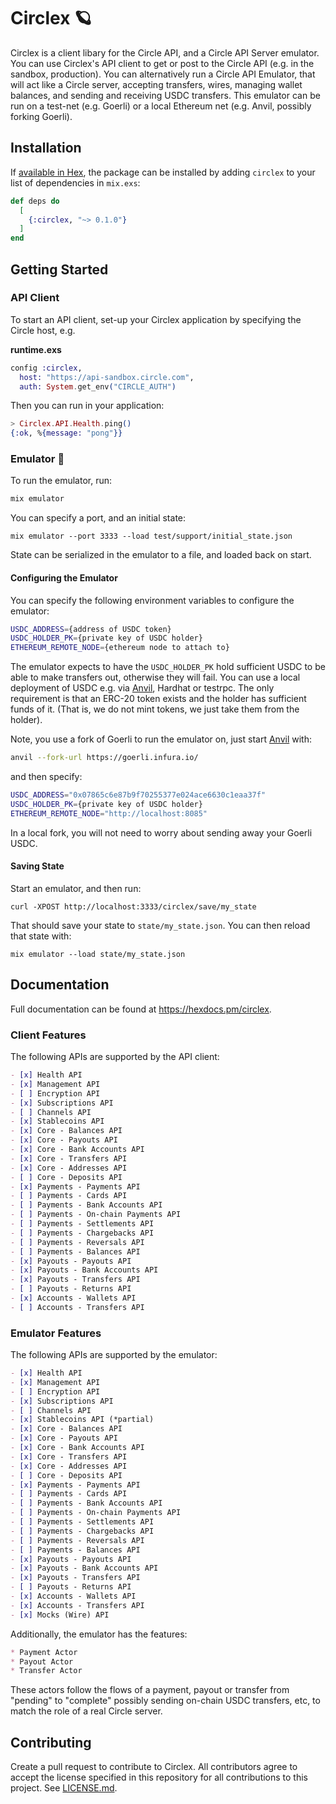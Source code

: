 # Circlex 🪐

Circlex is a client libary for the Circle API, and a Circle API Server emulator. You can use Circlex's API client to get or post to the Circle API (e.g. in the sandbox, production). You can alternatively run a Circle API Emulator, that will act like a Circle server, accepting transfers, wires, managing wallet balances, and sending and receiving USDC transfers. This emulator can be run on a test-net (e.g. Goerli) or a local Ethereum net (e.g. Anvil, possibly forking Goerli).

## Installation

If [available in Hex](https://hex.pm/docs/publish), the package can be installed
by adding `circlex` to your list of dependencies in `mix.exs`:

```elixir
def deps do
  [
    {:circlex, "~> 0.1.0"}
  ]
end
```

## Getting Started

### API Client

To start an API client, set-up your Circlex application by specifying the Circle host, e.g.

**runtime.exs**

```elixir
config :circlex,
  host: "https://api-sandbox.circle.com",
  auth: System.get_env("CIRCLE_AUTH")
```

Then you can run in your application:

```elixir
> Circlex.API.Health.ping()
{:ok, %{message: "pong"}}
```

### Emulator 🦦

To run the emulator, run:

```sh
mix emulator
```

You can specify a port, and an initial state:

```
mix emulator --port 3333 --load test/support/initial_state.json
```

State can be serialized in the emulator to a file, and loaded back on start.

#### Configuring the Emulator

You can specify the following environment variables to configure the emulator:

```sh
USDC_ADDRESS={address of USDC token}
USDC_HOLDER_PK={private key of USDC holder}
ETHEREUM_REMOTE_NODE={ethereum node to attach to}
```

The emulator expects to have the `USDC_HOLDER_PK` hold sufficient USDC to be able to make transfers out, otherwise they will fail. You can use a local deployment of USDC e.g. via [Anvil](https://book.getfoundry.sh/reference/anvil/), Hardhat or testrpc. The only requirement is that an ERC-20 token exists and the holder has sufficient funds of it. (That is, we do not mint tokens, we just take them from the holder).

Note, you use a fork of Goerli to run the emulator on, just start [Anvil](https://book.getfoundry.sh/reference/anvil/) with:

```sh
anvil --fork-url https://goerli.infura.io/
```

and then specify:

```sh
USDC_ADDRESS="0x07865c6e87b9f70255377e024ace6630c1eaa37f"
USDC_HOLDER_PK={private key of USDC holder}
ETHEREUM_REMOTE_NODE="http://localhost:8085"
````

In a local fork, you will not need to worry about sending away your Goerli USDC.

#### Saving State

Start an emulator, and then run:

```
curl -XPOST http://localhost:3333/circlex/save/my_state
```

That should save your state to `state/my_state.json`. You can then reload that state with:

```
mix emulator --load state/my_state.json
```

## Documentation

Full documentation can be found at <https://hexdocs.pm/circlex>.

### Client Features

The following APIs are supported by the API client:

```md
- [x] Health API
- [x] Management API
- [ ] Encryption API
- [x] Subscriptions API
- [ ] Channels API
- [x] Stablecoins API
- [x] Core - Balances API
- [x] Core - Payouts API
- [x] Core - Bank Accounts API
- [x] Core - Transfers API
- [x] Core - Addresses API
- [ ] Core - Deposits API
- [x] Payments - Payments API
- [ ] Payments - Cards API
- [ ] Payments - Bank Accounts API
- [ ] Payments - On-chain Payments API
- [ ] Payments - Settlements API
- [ ] Payments - Chargebacks API
- [ ] Payments - Reversals API
- [ ] Payments - Balances API
- [x] Payouts - Payouts API
- [x] Payouts - Bank Accounts API
- [x] Payouts - Transfers API
- [ ] Payouts - Returns API
- [x] Accounts - Wallets API
- [ ] Accounts - Transfers API
```

### Emulator Features

The following APIs are supported by the emulator:

```md
- [x] Health API
- [x] Management API
- [ ] Encryption API
- [x] Subscriptions API
- [ ] Channels API
- [x] Stablecoins API (*partial)
- [x] Core - Balances API
- [x] Core - Payouts API
- [x] Core - Bank Accounts API
- [x] Core - Transfers API
- [x] Core - Addresses API
- [ ] Core - Deposits API
- [x] Payments - Payments API
- [ ] Payments - Cards API
- [ ] Payments - Bank Accounts API
- [ ] Payments - On-chain Payments API
- [ ] Payments - Settlements API
- [ ] Payments - Chargebacks API
- [ ] Payments - Reversals API
- [ ] Payments - Balances API
- [x] Payouts - Payouts API
- [x] Payouts - Bank Accounts API
- [x] Payouts - Transfers API
- [ ] Payouts - Returns API
- [x] Accounts - Wallets API
- [x] Accounts - Transfers API
- [x] Mocks (Wire) API
```

Additionally, the emulator has the features:

```md
* Payment Actor
* Payout Actor
* Transfer Actor
```

These actors follow the flows of a payment, payout or transfer from "pending" to "complete" possibly sending on-chain USDC transfers, etc, to match the role of a real Circle server.

## Contributing

Create a pull request to contribute to Circlex. All contributors agree to accept the license specified in this repository for all contributions to this project. See [LICENSE.md](/LICENSE.md).
